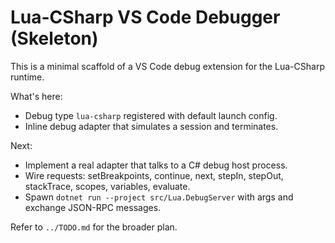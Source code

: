 # Lua-CSharp VS Code Debugger (Skeleton)

This is a minimal scaffold of a VS Code debug extension for the Lua-CSharp runtime.

What's here:
- Debug type `lua-csharp` registered with default launch config.
- Inline debug adapter that simulates a session and terminates.

Next:
- Implement a real adapter that talks to a C# debug host process.
- Wire requests: setBreakpoints, continue, next, stepIn, stepOut, stackTrace, scopes, variables, evaluate.
- Spawn `dotnet run --project src/Lua.DebugServer` with args and exchange JSON-RPC messages.

Refer to `../TODO.md` for the broader plan.

